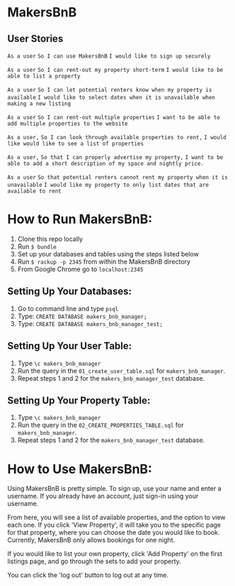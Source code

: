 # MakersBnB

## User Stories

```As a user```
```So I can use MakersBnB```
```I would like to sign up securely```

```As a user``` 
```So I can rent-out my property short-term```
```I would like to be able to list a property```

```As a user```
```So I can let potential renters know when my property is available```
```I would like to select dates when it is unavailable when making a new listing```

```As a user```
```So I can rent-out multiple properties```
```I want to be able to add multiple properties to the website```

```As a user,```
```So I can look through available properties to rent,```
```I would like would like to see a list of properties ```

```As a user,```
```So that I can properly advertise my property,```
```I want to be able to add a short description of my space and nightly price.```

```As a user```
```So that potential renters cannot rent my property when it is unavailable```
```I would like my property to only list dates that are available to rent```

# How to Run MakersBnB:

1. Clone this repo locally
2. Run ```$ bundle``` 
3. Set up your databases and tables using the steps listed below
4. Run ```$ rackup -p 2345``` from within the MakersBnB directory
5. From Google Chrome go to `localhost:2345`

## Setting Up Your Databases:

1. Go to command line and type `psql`
2. Type: `CREATE DATABASE makers_bnb_manager;`
3. Type: `CREATE DATABASE makers_bnb_manager_test;`

## Setting Up Your User Table:

1. Type `\c makers_bnb_manager`
2. Run the query in the `01_create_user_table.sql` for `makers_bnb_manager`.
3. Repeat steps 1 and 2 for the `makers_bnb_manager_test` database.

## Setting Up Your Property Table:

1. Type `\c makers_bnb_manager`
2. Run the query in the `02_CREATE_PROPERTIES_TABLE.sql` for `makers_bnb_manager`.
3. Repeat steps 1 and 2 for the `makers_bnb_manager_test` database.

# How to Use MakersBnB:

Using MakersBnB is pretty simple. To sign up, use your name and enter a username. If you already have an account, just sign-in using your username.

From here, you will see a list of available properties, and the option to view each one. If you click 'View Property', it will take you to the specific page for that property, where you can choose the date you would like to book. Currently, MakersBnB only allows bookings for one night.

If you would like to list your own property, click 'Add Property' on the first listings page, and go through the sets to add your property.

You can click the 'log out' button to log out at any time.

